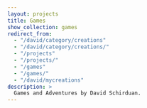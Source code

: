```yaml
---
layout: projects
title: Games
show_collection: games
redirect_from:
  - "/david/category/creations"
  - "/david/category/creations/"
  - "/projects"
  - "/projects/"
  - "/games"
  - "/games/"
  - "/david/mycreations"
description: >
  Games and Adventures by David Schirduan.
---
```

